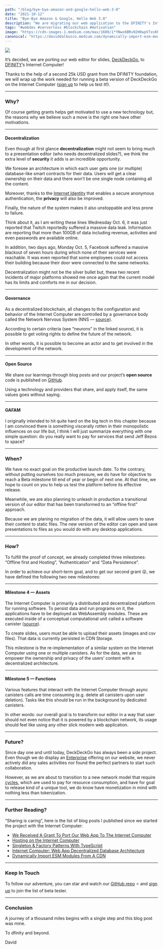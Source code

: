 ```yaml
---
path: "/blog/bye-bye-amazon-and-google-hello-web-3-0"
date: "2021-10-12"
title: "Bye-Bye Amazon & Google, Hello Web 3.0"
description: "We are migrating our web application to the DFINITY's Internet Computer."
tags: "#webdev #serverless #blockchain #motivation"
image: "https://cdn-images-1.medium.com/max/1600/1*YNwx6BRv02H0wpV7xsKhtg.png"
canonical: "https://daviddalbusco.medium.com/dynamically-import-esm-modules-from-a-cdn-5a6f741e2a1c"
---
```


![](https://cdn-images-1.medium.com/max/1600/1*YNwx6BRv02H0wpV7xsKhtg.png)

It’s decided, we are porting our web editor for slides, [DeckDeckGo](https://deckdeckgo.com/), to [DFINITY](https://dfinity.org/)’s Internet Computer!

Thanks to the help of a second 25k USD grant from the DFINITY foundation, we will wrap up the work needed for running a beta version of DeckDeckGo on the Internet Computer ([sign up](http://eepurl.com/hKeMLD) to help us test it!).

*****

### Why?

Of course getting grants helps get motivated to use a new technology but, the reasons why we believe such a move is the right one have other motivations.

*****

#### Decentralization

Even though at first glance **decentralization** might not seem to bring much to a presentation editor (who needs decentralized slides?), we think the extra level of **security** it adds is an incredible opportunity.

We foresee an architecture in which each user gets one (or multiple) database-like smart contracts for their data. Users will get a clear ownership on their data and there won’t be one single node containing all the content.

Moreover, thanks to the [Internet Identity](https://sdk.dfinity.org/docs/ic-identity-guide/what-is-ic-identity.html) that enables a secure anonymous authentication, the **privacy** will also be improved.

Finally, the nature of the system makes it also unstoppable and less prone to failure.

Think about it, as I am writing these lines Wednesday Oct. 6, it was just reported that Twitch reportedly suffered a massive data leak. Information are reporting that more than 100GB of data including revenue, activities and even passwords are available online.

In addition, two days ago, Monday Oct. 5, Facebook suffered a massive blackout of seven hours during which none of their services were reachable. It was even reported that some employees could not access their building because their door were connected to the same networks.

Decentralization might not be the silver bullet but, these two recent incidents of major platforms showed me once again that the current model has its limits and comforts me in our decision.

*****

#### Governance

As a decentralized blockchain, all changes to the configuration and behavior of the Internet Computer are controlled by a governance body called the Network Nervous System (NNS — [source](https://sdk.dfinity.org/docs/developers-guide/concepts/governance.html)).

According to certain criteria (see “neurons” in the linked source), it is possible to get voting rights to define the future of the network.

In other words, it is possible to become an actor and to get involved in the development of the network.

*****

#### Open Source

We share our learnings through blog posts and our project’s **open source** code is published on [GitHub](https://github.com/deckgo/deckdeckgo/).

Using a technology and providers that share, and apply itself, the same values goes without saying.

*****

#### GAFAM

I originally intended to hit quite hard on the big tech in this chapter because I am convinced there is something viscerally rotten in their monopolistic influences on our life but, I think I will just summarize everything with one simple question: do you really want to pay for services that send Jeff Bezos to space?

*****

### When?

We have no exact goal on the productive launch date. To the contrary, without putting ourselves too much pressure, we do have for objective to reach a Beta milestone till end  of year or begin of next one. At that time, we hope to count on you to help us test the platform before its effective release.

Meanwhile, we are also planning to unleash in production a transitional version of our editor that has been transformed to an “offline first” approach.

Because we are planing no migration of the data, it will allow users to save their content to static files. The new version of the editor can open and save presentations to files as you would do with any desktop applications.

*****

### How?

To fulfill the proof of concept, we already completed three milestones: “Offline first and Hosting”, “Authentication” and “Data Persistence”.

In order to achieve our short-term goal, and to get our second grant 😜, we have defined the following two new milestones:

*****

#### Milestone 4 — Assets

The Internet Computer is primarily a distributed and decentralized platform for running software. To persist data and run programs on it, the applications have to be deployed as WebAssembly modules. These are executed inside of a conceptual computational unit called a software canister ([source](https://sdk.dfinity.org/docs/developers-guide/concepts/canisters-code.html)).

To create slides, users must be able to upload their assets (images and csv files). That data is currently persisted in CDN Storage.

This milestone is the re-implementation of a similar system on the Internet Computer using one or multiple canisters. As for the data, we aim to empower the ownership and privacy of the users’ content with a decentralized architecture.

*****

#### Milestone 5 — Functions

Various features that interact with the Internet Computer through async canisters calls are time consuming (e.g. delete all canisters upon user deletion). Tasks like this should be run in the background by dedicated canisters.

In other words: our overall goal is to transform our editor in a way that user should not even notice that it is powered by a blockchain network, its usage should feel like using any other slick modern web application.

*****

### Future?

Since day one and until today, DeckDeckGo has always been a side project. Even though we do display an [Enterprise](https://deckdeckgo.com/en/enterprise) offering on our website, we never actively did any sales activities nor found the perfect partners to start such collaboration.

However, as we are about to transition to a new network model that require [cycles](https://sdk.dfinity.org/docs/developers-guide/concepts/tokens-cycles.html), which are used to pay for resource consumption, and have for goal to release kind of a unique tool, we do know have monetization in mind with nothing less than tokenization.

*****

### Further Reading?

“Sharing is caring”, here is the list of blog posts I published since we started the project with the Internet Computer:

* [We Received A Grant To Port Our Web App To The Internet Computer](https://daviddalbusco.com/blog/we-received-a-grant-to-port-our-web-app-to-the-internet-computer)
* [Hosting on the Internet Computer](https://daviddalbusco.com/blog/getting-started-with-the-internet-computer-web-hosting)
* [Singleton & Factory Patterns With TypeScript](https://daviddalbusco.com/blog/singleton-and-factory-patterns-with-typescript)
* [Internet Computer: Web App Decentralized Database Architecture](https://daviddalbusco.com/blog/internet-computer-web-app-decentralized-database-architecture)
* [Dynamically Import ESM Modules From A CDN](https://daviddalbusco.com/blog/dynamically-import-esm-modules-from-a-cdn)

*****

### Keep In Touch

To follow our adventure, you can star and watch our [GitHub repo](https://github.com/deckgo/deckdeckgo) ⭐️ and [sign up](http://eepurl.com/hKeMLD) to join the list of beta tester.

*****

### Conclusion

A journey of a thousand miles begins with a single step and this blog post was mine.

To dfinity and beyond.

David
